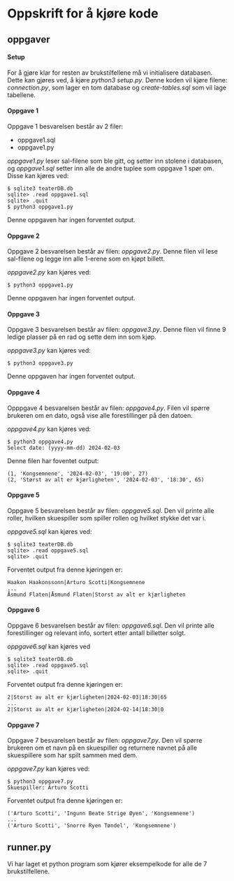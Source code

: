 # Oppskrift for å kjøre kode

## oppgaver

#### Setup

For å gjøre klar for resten av brukstilfellene må vi initialisere databasen. Dette kan gjøres ved, å kjøre *python3 setup.py*. Denne koden vil kjøre filene: *connection.py*, som lager en tom database og *create-tables.sql* som vil lage tabellene.

#### Oppgave 1

Oppgave 1 besvarelsen består av 2 filer:

- oppgave1.sql
- oppgave1.py

*oppgave1.py* leser sal-filene som ble gitt, og setter inn stolene i databasen, og *oppgave1.sql* setter inn alle de andre tuplee som oppgave 1 spør om. Disse kan kjøres ved:

```
$ sqlite3 teaterDB.db
sqlite> .read oppgave1.sql
sqlite> .quit
$ python3 oppgave1.py
```

Denne oppgaven har ingen forventet output.

#### Oppgave 2

Oppgave 2 besvarelsen består av filen: *oppgave2.py*. Denne filen vil lese sal-filene og legge inn alle 1-erene som en kjøpt billett.

*oppgave2.py* kan kjøres ved:

```
$ python3 oppgave1.py
```

Denne oppgaven har ingen forventet output.

#### Oppgave 3

Oppgave 3 besvarelsen består av filen: *oppgave3.py*. Denne filen vil finne 9 ledige plasser på en rad og sette dem inn som kjøp.

*oppgave3.py* kan kjøres ved:

```
$ python3 oppgave3.py
```

Denne oppgaven har ingen forventet output.

#### Oppgave 4

Opppgave 4 besvarelsen består av filen: *oppgave4.py*. Filen vil spørre brukeren om en dato, også vise alle forestillinger på den datoen.

*oppgave4.py* kan kjøres ved:

```
$ python3 oppgave4.py
Select date: (yyyy-mm-dd) 2024-02-03
```

Denne filen har foventet output:

```
(1, 'Kongsemnene', '2024-02-03', '19:00', 27)
(2, 'Størst av alt er kjærligheten', '2024-02-03', '18:30', 65)
```

#### Oppgave 5

Oppgave 5 besvarelsen består av filen: *oppgave5.sql*. Den vil printe alle roller, hvilken skuespiller som spiller rollen og hvilket stykke det var i.

*oppgave5.sql* kan kjøres ved:

```
$ sqlite3 teaterDB.db
sqlite> .read oppgave5.sql
sqlite> .quit
```

Forventet output fra denne kjøringen er:

```
Haakon Haakonssonn|Arturo Scotti|Kongsemnene
...
Åsmund Flaten|Åsmund Flaten|Storst av alt er kjærligheten
```

#### Oppgave 6

Oppgave 6 besvarelsen består av filen: *oppgave6.sql*. Den vil printe alle forestillinger og relevant info, sortert etter antall billetter solgt.

*oppgave6.sql* kan kjøres ved

```
$ sqlite3 teaterDB.db
sqlite> .read oppgave5.sql
sqlite> .quit
```

Forventet output fra denne kjøringen er:

```
2|Storst av alt er kjærligheten|2024-02-03|18:30|65
...
2|Storst av alt er kjærligheten|2024-02-14|18:30|0
```

#### Oppgave 7

Oppgave 7 besvarelsen består av filen: *oppgave7.py*. Den vil spørre brukeren om et navn på en skuespiller og returnere navnet på alle skuespillere som har spilt sammen med dem.

*oppgave7.py* kan kjøres ved:

```
$ python3 oppgave7.py
Skuespiller: Arturo Scotti
```

Forventet output fra denne kjøringen er:

```
('Arturo Scotti', 'Ingunn Beate Strige Øyen', 'Kongsemnene')
...
('Arturo Scotti', 'Snorre Ryen Tøndel', 'Kongsemnene')
```

## runner.py

Vi har laget et python program som kjører eksempelkode for alle de 7 brukstilfellene.